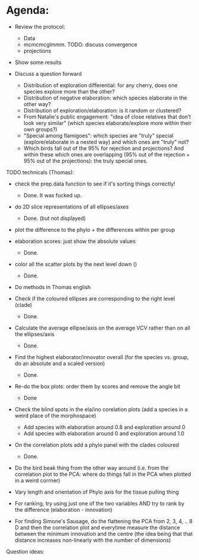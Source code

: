 # Agenda:

 - Review the protocol:
     - Data
     - mcmcmcglmmm. TODO: discuss convergence
     - projections
 
 - Show some results

 - Discuss a question forward
     - Distribution of exploration differential: for any cherry, does one species explore more than the other?
     - Distribution of negative elaboration: which species elaborate in the other way?
     - Distribution of exploration/elaboration: is it random or clustered?
     - From Natalie's public engagement: "idea of close relatives that don’t look very similar" (which species elaborate/explore more within their own groups?)
     - "Special among flamigoes": which species are "truly" special (explore/elaborate in a nested way) and which ones are "truly" not?
     - Which birds fall out of the 95% for rejection and projections? And within these which ones are overlapping (95% out of the rejection + 95% out of the projections): the truly special ones.

TODO technicals (Thomas):
- check the prep.data function to see if it's sorting things correctly!
    - Done. It was fucked up.
- do 2D slice representations of all ellipses/axes
    - Done. (but not displayed)
- plot the difference to the phylo + the differences within per group

- elaboration scores: just show the absolute values
    - Done.
- color all the scatter plots by the next level down ()
    - Done.
- Do methods in Thomas english

- Check if the coloured ellipses are corresponding to the right level (clade)
    - Done.
- Calculate the average ellipse/axis on the average VCV rather than on all the ellipses/axis
    - Done.
- Find the highest elaborator/innovator overall (for the species vs. group, do an absolute and a scaled version)
    - Done.
- Re-do the box plots: order them by scores and remove the angle bit
    - Done
- Check the blind spots in the ela/ino corelation plots (add a species in a weird place of the morphospace)
    - Add species with elaboration around 0.8 and exploration around 0
    - Add species with elaboration around 0 and exploration around 1.0

- On the correlation plots add a phylo panel with the clades coloured
    - Done.

- Do the bird beak thing from the other way around (i.e. from the correlation plot to the PCA: where do things fall in the PCA when plotted in a weird corrner)
- Vary length and orientation of Phylo axis for the tissue pulling thing

- For ranking, try using just one of the two variables AND try to rank by the difference (elaboration - innovation)

- For finding Simone's Sausage, do the flattening the PCA from 2, 3, 4, .. 8 D and then the correlation plot and everytime measure the distance between the minimum innovation and the centre (the idea being that that distance increases non-linearly with the number of dimensions)

Question ideas:
